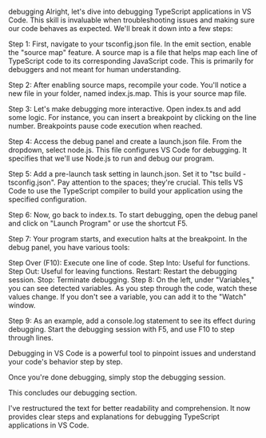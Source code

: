 debugging
Alright, let's dive into debugging TypeScript applications in VS Code. This skill is invaluable when troubleshooting issues and making sure our code behaves as expected. We'll break it down into a few steps:

Step 1: First, navigate to your tsconfig.json file. In the emit section, enable the "source map" feature. A source map is a file that helps map each line of TypeScript code to its corresponding JavaScript code. This is primarily for debuggers and not meant for human understanding.

Step 2: After enabling source maps, recompile your code. You'll notice a new file in your folder, named index.js.map. This is your source map file.

Step 3: Let's make debugging more interactive. Open index.ts and add some logic. For instance, you can insert a breakpoint by clicking on the line number. Breakpoints pause code execution when reached.

Step 4: Access the debug panel and create a launch.json file. From the dropdown, select node.js. This file configures VS Code for debugging. It specifies that we'll use Node.js to run and debug our program.

Step 5: Add a pre-launch task setting in launch.json. Set it to "tsc build - tsconfig.json". Pay attention to the spaces; they're crucial. This tells VS Code to use the TypeScript compiler to build your application using the specified configuration.

Step 6: Now, go back to index.ts. To start debugging, open the debug panel and click on "Launch Program" or use the shortcut F5.

Step 7: Your program starts, and execution halts at the breakpoint. In the debug panel, you have various tools:

Step Over (F10): Execute one line of code.
Step Into: Useful for functions.
Step Out: Useful for leaving functions.
Restart: Restart the debugging session.
Stop: Terminate debugging.
Step 8: On the left, under "Variables," you can see detected variables. As you step through the code, watch these values change. If you don't see a variable, you can add it to the "Watch" window.

Step 9: As an example, add a console.log statement to see its effect during debugging. Start the debugging session with F5, and use F10 to step through lines.

Debugging in VS Code is a powerful tool to pinpoint issues and understand your code's behavior step by step.

Once you're done debugging, simply stop the debugging session.

This concludes our debugging section.

I've restructured the text for better readability and comprehension. It now provides clear steps and explanations for debugging TypeScript applications in VS Code.
